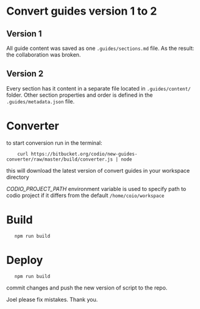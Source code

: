 # Convert guides version 1 to 2

## Version 1

All guide content was saved as one ```.guides/sections.md``` file. As the result: the collaboration was broken.

## Version 2

Every section has it content in a separate file located in ```.guides/content/``` folder. Other section properties and order is defined in the ```.guides/metadata.json``` file.

# Converter

to start conversion run in the terminal:

```
    curl https://bitbucket.org/codio/new-guides-converter/raw/master/build/converter.js | node
```

this will download the latest version of convert guides in your workspace directory

*CODIO_PROJECT_PATH* environment variable is used to specify path to codio project if it differs from the default ```/home/coio/workspace```

# Build

```
   npm run build
```

# Deploy

```
   npm run build
```

commit changes and push the new version of script to the repo.

Joel please fix mistakes. Thank you.